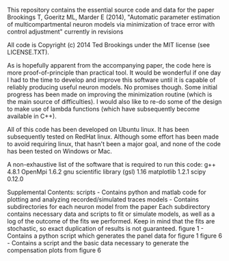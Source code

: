 This repository contains the essential source code and data for the paper
Brookings T, Goeritz ML, Marder E (2014), "Automatic parameter estimation of multicompartmental neuron models via minimization of trace error with control adjustment" currently in revisions

All code is Copyright (c) 2014 Ted Brookings under the MIT license (see
LICENSE.TXT).

As is hopefully apparent from the accompanying paper, the code here is more proof-of-principle than practical tool. It would be wonderful if one day I had to the time to develop and improve this software until it is capable of reliably producing useful neuron models. No promises though. Some initial progress has been made on improving the minimization routine (which is the main source of difficulties). I would also like to re-do some of the design to make use of lambda functions (which have subsequently become available in C++).

All of this code has been developed on Ubuntu linux. It has been subsequently tested on RedHat linux. Although some effort has been made to avoid requiring linux, that hasn't been a major goal, and none of the code has been tested on Windows or Mac.

A non-exhaustive list of the software that is required to run this code:
g++ 4.8.1
OpenMpi 1.6.2
gnu scientific library (gsl) 1.16
matplotlib 1.2.1
scipy 0.12.0

Supplemental Contents:
scripts - Contains python and matlab code for plotting and analyzing recorded/simulated traces
models - Contains subdirectories for each neuron model from the paper
         Each subdirectory contains necessary data and scripts to fit or simulate models, as well as a log
         of the outcome of the fits we performed. Keep in mind that the fits are stochastic, so exact duplication of results is
         not guaranteed.
figure 1 - Contains a python script which generates the panel data for figure 1
figure 6 - Contains a script and the basic data necessary to generate the compensation plots from figure 6
